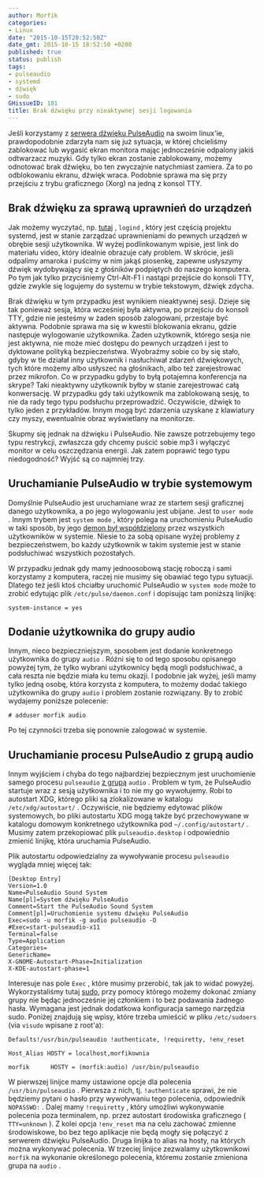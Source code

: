 ```yaml
---
author: Morfik
categories:
- Linux
date: "2015-10-15T20:52:50Z"
date_gmt: 2015-10-15 18:52:50 +0200
published: true
status: publish
tags:
- pulseaudio
- systemd
- dźwięk
- sudo
GHissueID: 181
title: Brak dźwięku przy nieaktywnej sesji logowania
---
```


Jeśli korzystamy z [serwera dźwięku
PulseAudio](https://www.freedesktop.org/wiki/Software/PulseAudio/) na swoim linux'ie, prawdopodobnie
zdarzyła nam się już sytuacja, w której chcieliśmy zablokować lub wygasić ekran monitora mając
jednocześnie odpalony jakiś odtwarzacz muzyki. Gdy tylko ekran zostanie zablokowany, możemy
odnotować brak dźwięku, bo ten zwyczajnie natychmiast zamiera. Za to po odblokowaniu ekranu, dźwięk
wraca. Podobnie sprawa ma się przy przejściu z trybu graficznego (Xorg) na jedną z konsol TTY.

<!--more-->
## Brak dźwięku za sprawą uprawnień do urządzeń

Jak możemy wyczytać, np.
[tutaj](https://enotty.pipebreaker.pl/2012/05/23/linux-automatic-user-acl-management/) , `logind` ,
który jest częścią projektu systemd, jest w stanie zarządzać uprawnieniami do pewnych urządzeń w
obrębie sesji użytkownika. W wyżej podlinkowanym wpisie, jest link do materiału video, który
idealnie obrazuje cały problem. W skrócie, jeśli odpalimy amaroka i puścimy w nim jakąś piosenkę,
zapewne usłyszymy dźwięk wydobywający się z głośników podpiętych do naszego komputera. Po tym jak
tylko przyciśniemy Ctrl-Alt-F1 i nastąpi przejście do konsoli TTY, gdzie zwykle się logujemy do
systemu w trybie tekstowym, dźwięk zdycha.

Brak dźwięku w tym przypadku jest wynikiem nieaktywnej sesji. Dzieje się tak ponieważ sesja, która
wcześniej była aktywna, po przejściu do konsoli TTY, gdzie nie jesteśmy w żaden sposób zalogowani,
przestaje być aktywna. Podobnie sprawa ma się w kwestii blokowania ekranu, gdzie następuje
wylogowanie użytkownika. Żaden użytkownik, którego sesja nie jest aktywna, nie może mieć dostępu do
pewnych urządzeń i jest to dyktowane polityką bezpieczeństwa. Wyobraźmy sobie co by się stało, gdyby
w tle działał inny użytkownik i nasłuchiwał zdarzeń dźwiękowych, tych które możemy albo usłyszeć na
głośnikach, albo też zarejestrować przez mikrofon. Co w przypadku gdyby to byłą potajemna
konferencja na skrype? Taki nieaktywny użytkownik byłby w stanie zarejestrować całą konwersację. W
przypadku gdy taki użytkownik ma zablokowaną sesję, to nie da rady tego typu podsłuchu
przeprowadzić. Oczywiście, dźwięk to tylko jeden z przykładów. Innym mogą być zdarzenia uzyskane z
klawiatury czy myszy, ewentualnie obraz wyświetlany na monitorze.

Skupmy się jednak na dźwięku i PulseAudio. Nie zawsze potrzebujemy tego typu restrykcji, zwłaszcza
gdy chcemy puścić sobie mp3 i wyłączyć monitor w celu oszczędzania energii. Jak zatem poprawić tego
typu niedogodność? Wyjść są co najmniej trzy.

## Uruchamianie PulseAudio w trybie systemowym

Domyślnie PulseAudio jest uruchamiane wraz ze startem sesji graficznej danego użytkownika, a po jego
wylogowaniu jest ubijane. Jest to `user mode` . Innym trybem jest `system mode` , który polega na
uruchomieniu PulseAudio w taki sposób, by jego [demon był
współdzielony](https://www.freedesktop.org/wiki/Software/PulseAudio/Documentation/User/SystemWide/)
przez wszystkich użytkowników w systemie. Niesie to za sobą opisane wyżej problemy z
bezpieczeństwem, bo każdy użytkownik w takim systemie jest w stanie podsłuchiwać wszystkich
pozostałych.

W przypadku jednak gdy mamy jednoosobową stację roboczą i sami korzystamy z komputera, raczej nie
musimy się obawiać tego typu sytuacji. Dlatego też jeśli ktoś chciałby uruchomić PulseAudio w
`system mode` może to zrobić edytując plik `/etc/pulse/daemon.conf` i dopisując tam poniższą
linijkę:

    system-instance = yes

## Dodanie użytkownika do grupy audio

Innym, nieco bezpieczniejszym, sposobem jest dodanie konkretnego użytkownika do grupy `audio` .
Różni się to od tego sposobu opisanego powyżej tym, że tylko wybrani użytkownicy będą mogli
podsłuchiwać, a cała reszta nie będzie miała ku temu okazji. I podobnie jak wyżej, jeśli mamy tylko
jedną osobę, która korzysta z komputera, to możemy dodać takiego użytkownika do grupy `audio` i
problem zostanie rozwiązany. By to zrobić wydajemy poniższe polecenie:

    # adduser morfik audio

Po tej czynności trzeba się ponownie zalogować w systemie.

## Uruchamianie procesu PulseAudio z grupą audio

Innym wyjściem i chyba do tego najbardziej bezpiecznym jest uruchomienie samego procesu `pulseaudio`
[z grupą](https://www.freedesktop.org/wiki/Software/PulseAudio/Documentation/User/PerfectSetup/)
`audio` . Problem w tym, że PulseAudio startuje wraz z sesją użytkownika i to nie my go wywołujemy.
Robi to autostart XDG, którego pliki są zlokalizowane w katalogu `/etc/xdg/autostart/` . Oczywiście,
nie będziemy edytować plików systemowych, bo pliki autostartu XDG mogą także być przechowywane w
katalogu domowym konkretnego użytkownika pod `~/.config/autostart/` . Musimy zatem przekopiować plik
`pulseaudio.desktop` i odpowiednio zmienić linijkę, która uruchamia PulseAudio.

Plik autostartu odpowiedzialny za wywoływanie procesu `pulseaudio` wygląda mniej więcej tak:

    [Desktop Entry]
    Version=1.0
    Name=PulseAudio Sound System
    Name[pl]=System dźwięku PulseAudio
    Comment=Start the PulseAudio Sound System
    Comment[pl]=Uruchomienie systemu dźwięku PulseAudio
    Exec=sudo -u morfik -g audio pulseaudio -D
    #Exec=start-pulseaudio-x11
    Terminal=false
    Type=Application
    Categories=
    GenericName=
    X-GNOME-Autostart-Phase=Initialization
    X-KDE-autostart-phase=1

Interesuje nas pole `Exec` , które musimy przerobić, tak jak to widać powyżej. Wykorzystaliśmy tutaj
[sudo](https://pl.wikipedia.org/wiki/Sudo), przy pomocy którego możemy dokonać zmiany grupy nie
będąc jednocześnie jej członkiem i to bez podawania żadnego hasła. Wymagana jest jednak dodatkowa
konfiguracja samego narzędzia sudo. Poniżej znajdują się wpisy, które trzeba umieścić w pliku
`/etc/sudoers` (via `visudo` wpisane z root'a):

    Defaults!/usr/bin/pulseaudio !authenticate, !requiretty, !env_reset
    
    Host_Alias HOSTY = localhost,morfikownia
    
    morfik      HOSTY = (morfik:audio) /usr/bin/pulseaudio

W pierwszej linijce mamy ustawione opcje dla polecenia `/usr/bin/pulseaudio` . Pierwsza z nich, tj.
`!authenticate` sprawi, że nie będziemy pytani o hasło przy wywoływaniu tego polecenia, odpowiednik
`NOPASSWD:` . Dalej mamy `!requiretty` , który umożliwi wykonywanie polecenia poza terminalem, np.
przez autostart środowiska graficznego ( `TTY=unknown` ). Z kolei opcja `!env_reset` ma na celu
zachować zmienne środowiskowe, bo bez tego aplikacje nie będą mogły się połączyć z serwerem dźwięku
PulseAudio. Druga linijka to alias na hosty, na których można wykonywać polecenia. W trzeciej
linijce zezwalamy użytkownikowi `morfik` na wykonanie określonego polecenia, któremu zostanie
zmieniona grupa na `audio` .
